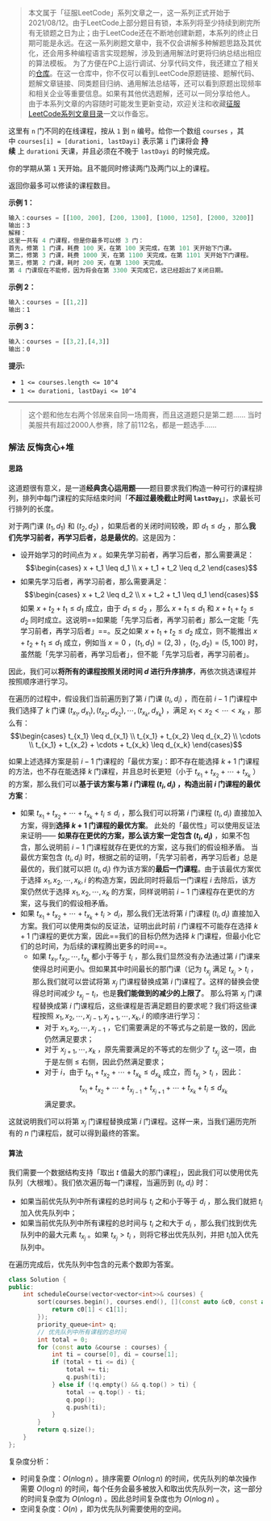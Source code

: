 > 本文属于「征服LeetCode」系列文章之一，这一系列正式开始于2021/08/12。由于LeetCode上部分题目有锁，本系列将至少持续到刷完所有无锁题之日为止；由于LeetCode还在不断地创建新题，本系列的终止日期可能是永远。在这一系列刷题文章中，我不仅会讲解多种解题思路及其优化，还会用多种编程语言实现题解，涉及到通用解法时更将归纳总结出相应的算法模板。
> <b></b>
> 为了方便在PC上运行调试、分享代码文件，我还建立了相关的[仓库](https://github.com/memcpy0/LeetCode-Conquest)。在这一仓库中，你不仅可以看到LeetCode原题链接、题解代码、题解文章链接、同类题目归纳、通用解法总结等，还可以看到原题出现频率和相关企业等重要信息。如果有其他优选题解，还可以一同分享给他人。
> <b></b>
> 由于本系列文章的内容随时可能发生更新变动，欢迎关注和收藏[征服LeetCode系列文章目录](https://memcpy0.blog.csdn.net/article/details/119656559)一文以作备忘。

这里有 `n` 门不同的在线课程，按从 `1` 到 `n` 编号。给你一个数组 `courses` ，其中 `courses[i] = [durationi, lastDayi]` 表示第 `i` 门课将会 **持续** 上 `durationi` 天课，并且必须在不晚于 `lastDayi` 的时候完成。

你的学期从第 `1` 天开始。且不能同时修读两门及两门以上的课程。

返回你最多可以修读的课程数目。

**示例 1：**
```js
输入：courses = [[100, 200], [200, 1300], [1000, 1250], [2000, 3200]]
输出：3
解释：
这里一共有 4 门课程，但是你最多可以修 3 门：
首先，修第 1 门课，耗费 100 天，在第 100 天完成，在第 101 天开始下门课。
第二，修第 3 门课，耗费 1000 天，在第 1100 天完成，在第 1101 天开始下门课程。
第三，修第 2 门课，耗时 200 天，在第 1300 天完成。
第 4 门课现在不能修，因为将会在第 3300 天完成它，这已经超出了关闭日期。
```
**示例 2：**
```js
输入：courses = [[1,2]]
输出：1
```
**示例 3：**
```js
输入：courses = [[3,2],[4,3]]
输出：0
```
**提示:**
- `1 <= courses.length <= 10^4`
- `1 <= durationi, lastDayi <= 10^4`

---
> 这个题和他左右两个邻居来自同一场周赛，而且这道题只是第二题…… 当时美服共有超过2000人参赛，除了前112名，都是一题选手……
### 解法 反悔贪心+堆
#### 思路
这道题很有意义，是一道**经典贪心运用题**——题目要求我们构造一种可行的课程排列，排列中每门课程的实际结束时间「**不超过最晚截止时间 <code>lastDay<sub>i</sub></code>**」，求最长可行排列的长度。

对于两门课 $(t_1, d_1)$ 和 $(t_2, d_2)$ ，如果后者的关闭时间较晚，即 $d_1 \leq d_2$ ，那么**我们先学习前者，再学习后者，总是最优的**。这是因为：
- 设开始学习的时间点为 $x$ 。如果先学习前者，再学习后者，那么需要满足：
    $$\begin{cases} x + t_1 \leq d_1 \\ x + t_1 + t_2 \leq d_2 \end{cases}$$
- 如果先学习后者，再学习前者，那么需要满足：
$$\begin{cases} x + t_2 \leq d_2 \\ x + t_2 + t_1 \leq d_1 \end{cases}$$ 
如果 $x + t_2 + t_1 \leq d_1$ 成立，由于 $d_1 \leq d_2$ ，那么 $x + t_1 \leq d_1$ 和 $x + t_1 + t_2 \leq d_2$ 同时成立。这说明==如果能「先学习后者，再学习前者」那么一定能「先学习前者，再学习后者」==。反之如果 $x + t_1 + t_2 \leq d_2$ 成立，则不能推出 $x + t_2 + t_1 \leq d_1$ 成立，例如当 $x = 0$ ，$(t_1, d_1) = (2, 3)$ ，$(t_2, d_2) = (5, 100)$ 时，虽然能「先学习前者，再学习后者」，但不能「先学习后者，再学习前者」。

因此，我们可以**将所有的课程按照关闭时间 $d$ 进行升序排序**，再依次挑选课程并按照顺序进行学习。

在遍历的过程中，假设我们当前遍历到了第 $i$ 门课 $(t_i, d_i)$ ，而在前 $i-1$ 门课程中我们选择了 $k$ 门课 $(t_{x_1}, d_{x_1}), (t_{x_2}, d_{x_2}), \cdots, (t_{x_k}, d_{x_k})$ ，满足 $x_1 < x_2 < \cdots < x_k$ ，那么有：
$$\begin{cases} t_{x_1} \leq d_{x_1} \\ t_{x_1} + t_{x_2} \leq d_{x_2} \\ \cdots \\ t_{x_1} + t_{x_2} + \cdots + t_{x_k} \leq d_{x_k} \end{cases}$$

如果上述选择方案是前 $i-1$ 门课程的「最优方案」：即不存在能选择 $k+1$ 门课程的方法，也不存在能选择 $k$ 门课程，并且总时长更短（小于 $t_{x_1} + t_{x_2} + \cdots + t_{x_k}$ ）的方案，那么我们可以**基于该方案与第 $i$ 门课程 $(t_i, d_i)$ ，构造出前 $i$ 门课程的最优方案**：
- 如果 $t_{x_1} + t_{x_2} + \cdots + t_{x_k} + t_i \leq d_i$ ，那么我们可以将第 $i$ 门课程 $(t_i, d_i)$ 直接加入方案，得到**选择 $k+1$ 门课程的最优方案**。
  此处的「最优性」可以使用反证法来证明—— **如果存在更优的方案，那么该方案一定包含 $(t_i, d_i)$** ，如果不包含，那么说明前 $i-1$ 门课程就存在更优的方案，这与我们的假设相矛盾。
  当最优方案包含 $(t_i, d_i)$ 时，根据之前的证明，「先学习前者，再学习后者」总是最优的，我们就可以把 $(t_i, d_i)$ 作为该方案的**最后一门课程**。由于该最优方案优于选择 $x_1, x_2, \cdots, x_k, i$ 的构造方案，因此同时将最后一门课程 $i$ 去除后，该方案仍然优于选择 $x_1, x_2, \cdots, x_k$ 的方案，同样说明前 $i-1$ 门课程存在更优的方案，这与我们的假设相矛盾。
- 如果 $t_{x_1} + t_{x_2} + \cdots + t_{x_k} + t_i > d_i$ ​，那么我们无法将第 $i$ 门课程 $(t_i, d_i)$ 直接加入方案。我们可以使用类似的反证法，证明出此时前 $i$ 门课程不可能存在选择 $k+1$ 门课程的更优方案，因此==我们的目标仍然为选择 $k$ 门课程，但最小化它们的总时间，为后续的课程腾出更多的时间==。
    - 如果 $t_{x_1}, t_{x_2}, \cdots, t_{x_k}$ 都小于等于 $t_i$ ，那么我们显然没有办法通过第 $i$ 门课来使得总时间更小。但如果其中时间最长的那门课（记为 $t_{x_j}$ 满足 $t_{x_j} > t_i$ ，那么我们就可以尝试将第 $x_j$ 门课程替换成第 $i$ 门课程了。这样的替换会使得总时间减少 $t_{x_j} - t_i$ ​，也是**我们能做到的减少的上限了**。
      那么将第 $x_j$ 门课程替换成第 $i$ 门课程后，这些课程是否满足题目的要求呢？我们将这些课程按照 $x_1, x_2, \cdots, x_{j-1}, x_{j+1}, \cdots, x_k, i$ 的顺序进行学习：
        - 对于 $x_1, x_2, \cdots, x_{j-1}$ ，它们需要满足的不等式与之前是一致的，因此仍然满足要求；
        - 对于 $x_{j+1}, \cdots, x_{k}$ ，原先需要满足的不等式的左侧少了 $t_{x_j}$ 这一项，由于是左侧 $≤$ 右侧，因此仍然满足要求；
        - 对于 $i$，由于 $t_{x_1} + t_{x_2} + \cdots + t_{x_k} \leq d_{x_k}$ 成立，而 $t_{x_{j}} > t_i$ ，因此：
        $$t_{x_1} + t_{x_2} + \cdots + t_{x_{j-1}} + t_{x_{j+1}} + \cdots + t_{x_k} + t_i \leq d_{x_k}$$
        满足要求。

这就说明我们可以将第 $x_j$ 门课程替换成第 $i$ 门课程。这样一来，当我们遍历完所有的 $n$ 门课程后，就可以得到最终的答案。
#### 算法
我们需要一个数据结构支持「取出 $t$ 值最大的那门课程」，因此我们可以使用优先队列（大根堆）。我们依次遍历每一门课程，当遍历到 $(t_i, d_i)$ 时：
- 如果当前优先队列中所有课程的总时间与 $t_i$ 之和小于等于 $d_i$ ，那么我们就把 $t_i$ 加入优先队列中；
- 如果当前优先队列中所有课程的总时间与 $t_i$​ 之和大于 $d_i$ ，那么我们找到优先队列中的最大元素 $t_{x_j}$ 。如果 $t_{x_j} > t_i$ ，则将它移出优先队列，并把 $t_i$​ 加入优先队列中。

在遍历完成后，优先队列中包含的元素个数即为答案。
```cpp
class Solution {
public:
    int scheduleCourse(vector<vector<int>>& courses) {
        sort(courses.begin(), courses.end(), [](const auto &c0, const auto &c1) {
            return c0[1] < c1[1];
        });
        priority_queue<int> q;
        // 优先队列中所有课程的总时间
        int total = 0;
        for (const auto &course : courses) {
            int ti = course[0], di = course[1];
            if (total + ti <= di) {
                total += ti;
                q.push(ti);
            } else if (!q.empty() && q.top() > ti) {
                total -= q.top() - ti;
                q.pop();
                q.push(ti);
            }
        }
        return q.size();
    }
};
```
复杂度分析：
- 时间复杂度：$O(n\log n)$ 。排序需要 $O(n\log n)$ 的时间，优先队列的单次操作需要 $O(\log n)$ 的时间，每个任务会最多被放入和取出优先队列一次，这一部分的时间复杂度为 $O(n\log n)$ 。因此总时间复杂度也为 $O(n\log n)$ 。
- 空间复杂度：$O(n)$ ，即为优先队列需要使用的空间。
